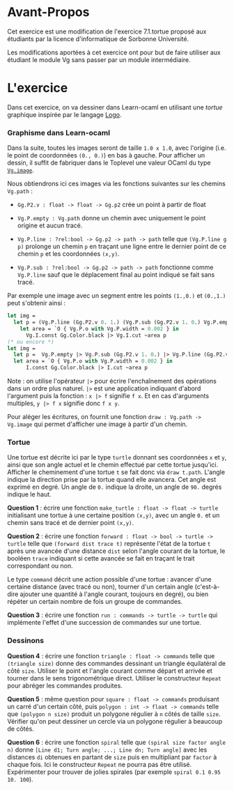 # Avant-Propos

Cet exercice est une modification de l'exercice 7.1.tortue proposé aux étudiants par la licence d'informatique de Sorbonne Université.

Les modifications aportées à cet exercice ont pour but de faire utiliser aux étudiant le module Vg sans passer par un module intermédiaire.

# L'exercice

Dans cet exercice, on va dessiner dans Learn-ocaml en utilisant une *tortue* graphique inspirée par le langage [Logo](https://fr.wikipedia.org/wiki/Logo_(langage)).

### Graphisme dans Learn-ocaml

Dans la suite, toutes les images seront de taille `1.0 x 1.0`, avec l'origine (i.e. le point de coordonnées `(0., 0.)`) en bas à gauche. Pour afficher un dessin, il suffit de fabriquer dans le Toplevel une valeur OCaml du type [`Vg.image`](https://erratique.ch/software/vg/doc/Vg/index.html). 

Nous obtiendrons ici ces images via les fonctions suivantes sur les chemins `Vg.path` : 

  - `Gg.P2.v : float -> float -> Gg.p2` crée un point à partir de float

  - `Vg.P.empty : Vg.path` donne un chemin avec uniquement le point origine et aucun tracé.

  - `Vg.P.line : ?⁠rel:bool -> Gg.p2 -> path -> path` telle que `(Vg.P.line g p)` prolonge un chemin `p` en traçant une ligne entre le dernier point de ce chemin `p` et les coordonnées `(x,y)`.

  - `Vg.P.sub : ?⁠rel:bool -> Gg.p2 -> path -> path` fonctionne comme `Vg.P.line` sauf que le déplacement final au point indiqué se fait sans tracé.

Par exemple une image avec un segment entre les points `(1.,0.)` et `(0.,1.)` peut s'obtenir ainsi :

```ocaml
let img = 
  let p = (Vg.P.line (Gg.P2.v 0. 1.) (Vg.P.sub (Gg.P2.v 1. 0.) Vg.P.empty)) in
    let area = `O { Vg.P.o with Vg.P.width = 0.002 } in
      Vg.I.const Gg.Color.black |> Vg.I.cut ~area p
(* ou encore *)
let img = 
  let p =  Vg.P.empty |> Vg.P.sub (Gg.P2.v 1. 0.) |> Vg.P.line (Gg.P2.v 0. 1.) in
  let area = `O { Vg.P.o with Vg.P.width = 0.002 } in
      I.const Gg.Color.black |> I.cut ~area p
```

Note : on utilise l'opérateur `|>` pour écrire l'enchaînement des opérations dans un ordre plus naturel. `|>` est une application indiquant d'abord l'argument puis la fonction : `x |> f`
signifie `f x`. Et en cas d'arguments multiples, `y |> f x` signifie donc `f x y`.

Pour aléger les écritures, on fournit une fonction `draw : Vg.path -> Vg.image` qui permet d'afficher une image à partir d'un chemin.

### Tortue

Une tortue est décrite ici par le type `turtle` donnant ses coordonnées `x` et `y`, ainsi que son angle actuel et le chemin effectué par cette tortue jusqu'ici. Afficher le cheminement d'une tortue
`t` se fait donc via `draw t.path`. L'angle indique la direction prise par la tortue quand elle avancera. Cet angle est exprimé en degré. Un angle de `0.` indique la droite, un angle de `90.` degrés indique le haut.

**Question 1** : écrire une fonction `make_turtle : float -> float -> turtle` initialisant une tortue à une certaine position `(x,y)`, avec un angle `0.` et un chemin sans tracé et de dernier point `(x,y)`.

**Question 2** : écrire une fonction `forward : float -> bool -> turtle -> turtle` telle que `(forward dist trace t)` représente l'état de la tortue `t` après une avancée d'une distance `dist` selon l'angle courant de la tortue, le booléen `trace` indiquant si cette avancée se fait en traçant le trait correspondant ou non.

Le type `command` décrit une action possible d'une tortue : avancer d'une certaine distance (avec tracé ou non), tourner d'un certain angle (c'est-à-dire ajouter une quantité à l'angle courant, toujours en degré), ou bien répéter un certain nombre de fois un groupe de commandes.

**Question 3** : écrire une fonction `run : commands -> turtle -> turtle` qui implémente l'effet d'une succession de commandes sur une tortue.

### Dessinons

**Question 4** : écrire une fonction `triangle : float -> commands` telle que `(triangle size)` donne des commandes dessinant un triangle équilatéral de côté `size`. Utiliser le point et l'angle courant comme départ et arrivée et tourner dans le sens trigonométrique direct. Utiliser le constructeur `Repeat` pour abréger les commandes produites.

**Question 5** : même question pour `square : float -> commands` produisant un carré d'un certain côté, puis `polygon : int -> float -> commands` telle que `(polygon n size)` produit un polygone régulier à `n` côtés de taille `size`. Vérifier qu'on peut dessiner un cercle via un polygone régulier à beaucoup de côtés.

**Question 6** : écrire une fonction `spiral` telle que `(spiral size factor angle n)` donne `[Line d1; Turn angle; ...; Line dn; Turn angle]` avec les distances `di` obtenues en partant de `size` puis en multipliant par `factor` à chaque fois. Ici le constructeur `Repeat` ne pourra pas être utilisé. Expérimenter pour trouver de jolies spirales (par exemple `spiral 0.1 0.95 10. 100`).